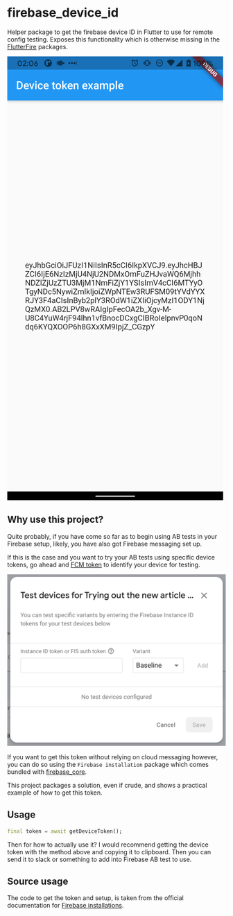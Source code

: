 # firebase_device_id

Helper package to get the firebase device ID in Flutter to use for remote config testing. Exposes this functionality which is otherwise missing in the [FlutterFire](https://firebase.flutter.dev/docs/overview/) packages. 

![Auth token in example app](app-example.png)

## Why use this project?

Quite probably, if you have come so far as to begin using AB tests in your Firebase setup, likely, you have also got Firebase messaging set up.

If this is the case and you want to try your AB tests using specific device tokens, go ahead and [FCM token](https://flutteragency.com/how-to-get-firebase-token-in-flutter/) to identify your device for testing.

![Test devices in firebase console](test-devices.png)

If you want to get this token without relying on cloud messaging however, you can do so using the `Firebase installation` package which comes bundled with [firebase_core](https://pub.dev/packages/firebase_core).

This project packages a solution, even if crude, and shows a practical example of how to get this token.

## Usage

```dart
final token = await getDeviceToken();
```

Then for how to actually use it? I would recommend getting the device token with the method above and copying it to clipboard. Then you can send it to slack or something to add into Firebase AB test to use. 

## Source usage

The code to get the token and setup, is taken from the official documentation for [Firebase installations](https://firebase.google.com/docs/projects/manage-installations).